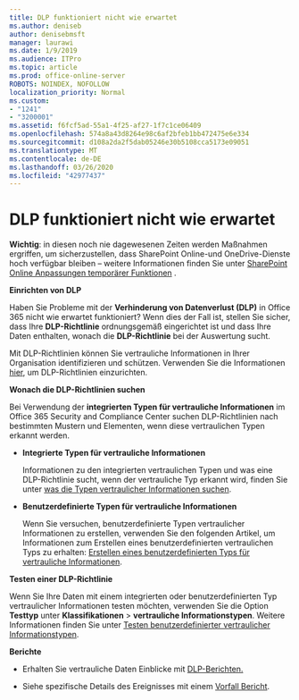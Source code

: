 ```yaml
---
title: DLP funktioniert nicht wie erwartet
ms.author: deniseb
author: denisebmsft
manager: laurawi
ms.date: 1/9/2019
ms.audience: ITPro
ms.topic: article
ms.prod: office-online-server
ROBOTS: NOINDEX, NOFOLLOW
localization_priority: Normal
ms.custom:
- "1241"
- "3200001"
ms.assetid: f6fcf5ad-55a1-4f25-af27-1f7c1ce06409
ms.openlocfilehash: 574a8a43d8264e98c6af2bfeb1bb472475e6e334
ms.sourcegitcommit: d108a2da2f5dab05246e30b5108cca5173e09051
ms.translationtype: MT
ms.contentlocale: de-DE
ms.lasthandoff: 03/26/2020
ms.locfileid: "42977437"
---
```

# <a name="dlp-not-working-as-expected"></a>DLP funktioniert nicht wie erwartet

**Wichtig**: in diesen noch nie dagewesenen Zeiten werden Maßnahmen ergriffen, um sicherzustellen, dass SharePoint Online-und OneDrive-Dienste hoch verfügbar bleiben – weitere Informationen finden Sie unter [SharePoint Online Anpassungen temporärer Funktionen](https://aka.ms/ODSPAdjustments) .

 **Einrichten von DLP**

Haben Sie Probleme mit der **Verhinderung von Datenverlust (DLP)** in Office 365 nicht wie erwartet funktioniert? Wenn dies der Fall ist, stellen Sie sicher, dass Ihre **DLP-Richtlinie** ordnungsgemäß eingerichtet ist und dass Ihre Daten enthalten, wonach die **DLP-Richtlinie** bei der Auswertung sucht.
  
Mit DLP-Richtlinien können Sie vertrauliche Informationen in Ihrer Organisation identifizieren und schützen. Verwenden Sie die Informationen [hier](https://docs.microsoft.com/office365/securitycompliance/prevent-data-loss#set-up-dlp), um DLP-Richtlinien einzurichten.
  
 **Wonach die DLP-Richtlinien suchen**
  
Bei Verwendung der **integrierten Typen für vertrauliche Informationen** im Office 365 Security and Compliance Center suchen DLP-Richtlinien nach bestimmten Mustern und Elementen, wenn diese vertraulichen Typen erkannt werden.
  
- **Integrierte Typen für vertrauliche Informationen**

    Informationen zu den integrierten vertraulichen Typen und was eine DLP-Richtlinie sucht, wenn der vertrauliche Typ erkannt wird, finden Sie unter [was die Typen vertraulicher Informationen suchen](https://docs.microsoft.com/office365/securitycompliance/what-the-sensitive-information-types-look-for).

- **Benutzerdefinierte Typen für vertrauliche Informationen**

    Wenn Sie versuchen, benutzerdefinierte Typen vertraulicher Informationen zu erstellen, verwenden Sie den folgenden Artikel, um Informationen zum Erstellen eines benutzerdefinierten vertraulichen Typs zu erhalten: [Erstellen eines benutzerdefinierten Typs für vertrauliche Informationen](https://docs.microsoft.com/office365/securitycompliance/create-a-custom-sensitive-information-type).

**Testen einer DLP-Richtlinie**

Wenn Sie Ihre Daten mit einem integrierten oder benutzerdefinierten Typ vertraulicher Informationen testen möchten, verwenden Sie die Option **Testtyp** unter **Klassifikationen** > **vertrauliche Informationstypen**. Weitere Informationen finden Sie unter [Testen benutzerdefinierter vertraulicher Informationstypen](https://docs.microsoft.com/office365/securitycompliance/create-a-custom-sensitive-information-type#test-custom-sensitive-information-types-in-the-security--compliance-center).

 **Berichte**
  
- Erhalten Sie vertrauliche Daten Einblicke mit [DLP-Berichten.](https://docs.microsoft.com/office365/securitycompliance/data-loss-prevention-policies#dlp-reports)

- Siehe spezifische Details des Ereignisses mit einem [Vorfall Bericht](https://docs.microsoft.com/office365/securitycompliance/data-loss-prevention-policies#incident-reports).
